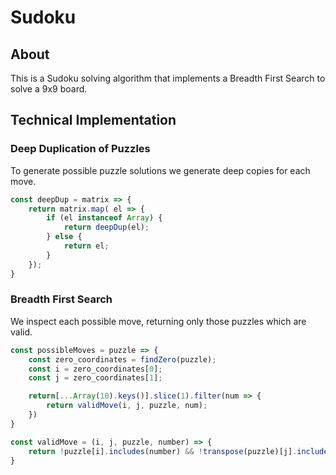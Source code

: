 # Sudoku

## About

This is a Sudoku solving algorithm that implements a Breadth First Search to solve a 9x9 board.  

## Technical Implementation

### Deep Duplication of Puzzles

To generate possible puzzle solutions we generate deep copies for each move.  

```js
const deepDup = matrix => {
    return matrix.map( el => {
        if (el instanceof Array) {
            return deepDup(el);
        } else {
            return el;
        }
    });
}
```
### Breadth First Search

We inspect each possible move, returning only those puzzles which are valid.  

```js
const possibleMoves = puzzle => {
    const zero_coordinates = findZero(puzzle);
    const i = zero_coordinates[0];
    const j = zero_coordinates[1];

    return[...Array(10).keys()].slice(1).filter(num => {
        return validMove(i, j, puzzle, num);
    })
}

const validMove = (i, j, puzzle, number) => {
    return !puzzle[i].includes(number) && !transpose(puzzle)[j].includes(number) && valid3x3(i, j, puzzle, number)
}
```